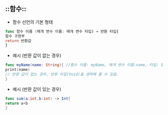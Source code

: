 ## ::함수::

- 함수 선언의 기본 형태

```swift
func 함수 이름 (매개 변수 이름: 매개 변수 타입) → 반환 타입{
함수 구현부
return 반환값
}
```

- 예시 (반환 값이 없는 경우)

```swift
func myName(name: String){ //함수 이름: myName, 매개 변수 이름:name, 타입: String
print(name)
// 반환 값이 없는 경우, 반환 타입(Void)을 생략해 줄 수 있음.
}
```

- 예시 (반환 값이 있는 경우)

```swift
func sum(a:int,b:int) -> Int{
return a+b
}
```
